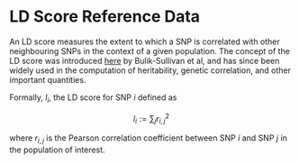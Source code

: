 # LD Score Reference Data
An LD score measures the extent to which a SNP is correlated with other neighbouring SNPs in the context of a given population.
The concept of the LD score was introduced [here](https://pmc.ncbi.nlm.nih.gov/articles/PMC4495769/) by Bulik-Sullivan et al, and has since been widely used in the computation of heritability, genetic correlation, and other important quantities.  

Formally, $l_i$, the LD score for SNP $i$ defined as

$$l_i := \sum_j r_{i,j}^2 $$

where $r_{i,j}$ is the Pearson correlation coefficient between SNP $i$ and SNP $j$ in the population of interest.